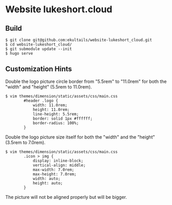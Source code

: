 # Website lukeshort.cloud

## Build

```
$ git clone git@github.com:ekultails/website-lukeshort_cloud.git
$ cd website-lukeshort_cloud/
$ git submodule update --init
$ hugo serve
```

## Customization Hints

Double the logo picture circle border from "5.5rem" to "11.0rem" for both the "width" and "height" (5.5rem to 11.0rem).

```
$ vim themes/dimension/static/assets/css/main.css
        #header .logo {
            width: 11.0rem;
            height: 11.0rem;
            line-height: 5.5rem;
            border: solid 1px #ffffff;
            border-radius: 100%;
        }
```

Double the logo picture size itself for both the "width" and the "height" (3.5rem to 7.0rem).

```
$ vim themes/dimension/static/assets/css/main.css
        .icon > img {
            display: inline-block;
            vertical-align: middle;
            max-width: 7.0rem;
            max-height: 7.0rem;
            width: auto;
            height: auto;
        }
```

The picture will not be aligned properly but will be bigger.
